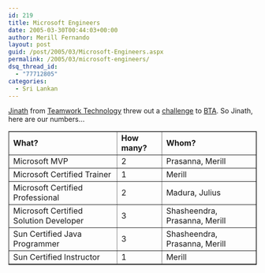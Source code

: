 ```yaml
---
id: 219
title: Microsoft Engineers
date: 2005-03-30T00:44:03+00:00
author: Merill Fernando
layout: post
guid: /post/2005/03/Microsoft-Engineers.aspx
permalink: /2005/03/microsoft-engineers/
dsq_thread_id:
  - "77712805"
categories:
  - Sri Lankan
---
```

<p><a href="http://jinath.weblogs.us/">Jinath</a> from <a href="http://www.teamwork.se/">Teamwork Technology</a> threw out a <a href="http://jinath.weblogs.us/archives/026752.html">challenge</a> to <a href="http://www.bta.cc/">BTA</a>. So Jinath, here are our numbers&hellip;</p>
<table border="1">
<tbody>
<tr>
<td><strong>What?</strong></td>
<td><strong>How many?</strong></td>
<td><strong>Whom?</strong></td></tr></tbody>
<tbody>
<tr>
<td>Microsoft MVP</td>
<td>2</td>
<td>Prasanna, Merill</td></tr></tbody>
<tbody>
<tr>
<td>Microsoft Certified Trainer</td>
<td>1</td>
<td>Merill</td></tr>
<tr>
<td>Microsoft Certified Professional</td>
<td>2</td>
<td>Madura, Julius</td></tr></tbody>
<tbody>
<tr>
<td>Microsoft Certified Solution Developer</td>
<td>3</td>
<td>Shasheendra, Prasanna, Merill</td></tr></tbody>
<tbody>
<tr>
<td>Sun Certified Java Programmer</td>
<td>3</td>
<td>Shasheendra, Prasanna, Merill</td></tr></tbody>
<tbody>
<tr>
<td>Sun Certified Instructor</td>
<td>1</td>
<td>Merill</td></tr></tbody></table>
<p>&nbsp;</p>